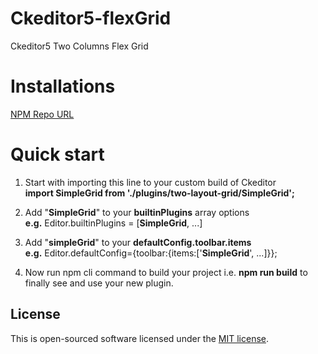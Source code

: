 # Ckeditor5-flexGrid
Ckeditor5 Two Columns Flex Grid

# Installations
[NPM Repo URL](https://www.npmjs.com/package/@adnan-haider/two-layout-grid)

# Quick start
1. <p>Start with importing this line to your custom build of Ckeditor<br><b>import SimpleGrid from './plugins/two-layout-grid/SimpleGrid';</b></p>
2. <p>Add "<b>SimpleGrid</b>" to your <b>builtinPlugins</b> array options<br><b>e.g.</b> Editor.builtinPlugins = [<b>SimpleGrid</b>, ...]</p>
3. <p>Add "<b>simpleGrid</b>" to your <b>defaultConfig.toolbar.items</b><br><b>e.g.</b> Editor.defaultConfig={toolbar:{items:['<b>SimpleGrid</b>', ...]}};</p>
4. Now run npm cli command to build your project i.e. **npm run build** to finally see and use your new plugin.

## License
This is open-sourced software licensed under the [MIT license](https://opensource.org/licenses/MIT).
